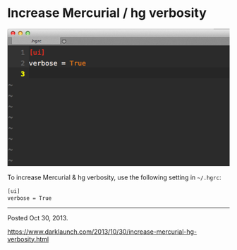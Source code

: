 # Increase Mercurial / hg verbosity

<img alt="" src="/img/uploads/2013-10/mercurial-hg-verbose.png" />

To increase Mercurial & hg verbosity, use the following setting in `~/.hgrc`:

```
[ui]
verbose = True
```

---

Posted Oct 30, 2013.

https://www.darklaunch.com/2013/10/30/increase-mercurial-hg-verbosity.html